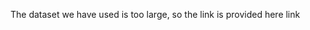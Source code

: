 The dataset we have used is too large, so the link is provided here 
link [
](https://data.cityofnewyork.us/Transportation/Bus-Breakdown-and-Delays/ez4e-fazm/about_data)
